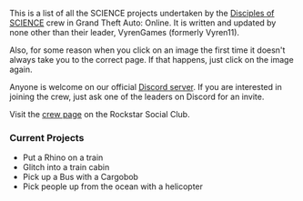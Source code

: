 This is a list of all the SCIENCE projects undertaken by the [Disciples of SCIENCE](https://socialclub.rockstargames.com/crew/disciples_of_science) crew in Grand Theft Auto: Online. It is written and updated by none other than their leader, <span>VyrenGames</span> (formerly <span>Vyren11</span>). 

Also, for some reason when you click on an image the first time it doesn't always take you to the correct page. If that happens, just click on the image again. 

Anyone is welcome on our official [Discord server](https://discord.gg/4GHBDpf). If you are interested in joining the crew, just ask one of the leaders on Discord for an invite. 

Visit the [crew page](https://socialclub.rockstargames.com/crew/disciples_of_science) on the Rockstar Social Club. 

### Current Projects
* Put a Rhino on a train
* Glitch into a train cabin
* Pick up a Bus with a Cargobob
* Pick people up from the ocean with a helicopter